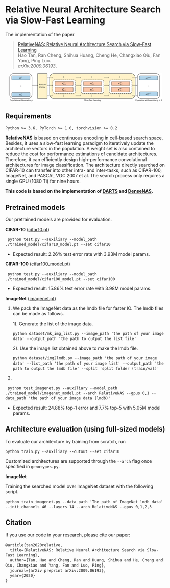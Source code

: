 # Relative Neural Architecture Search via Slow-Fast Learning
The implementation of the paper
> [RelativeNAS: Relative Neural Architecture Search via Slow-Fast Learning](https://arxiv.org/abs/2009.06193) \
> Hao Tan, Ran Cheng, Shihua Huang, Cheng He, Changxiao Qiu, Fan Yang, Ping Luo.\
> _arXiv:2009.06193_.

<p align="center">
  <img src="./img/slow_fast_learning.png" alt="slow_fast_learning" width="95%">
</p>

## Requirements
```
Python >= 3.6, PyTorch >= 1.0, torchvision >= 0.2
```

**RelativeNAS** is based on continuous encoding in cell-based search space. 
Besides, it uses a slow-fast learning paradigm to iteratively update the architecture vectors in the population.
A weight set is also contained to reduce the cost for performance estimations of candidate architectures.
Therefore, it can efficiently design high-performance convolutional architectures for image classification.
The architecture directly searched on CIFAR-10 can transfer into other intra- and inter-tasks, such as CIFAR-100, ImageNet, and PASCAL VOC 2007 et al.
The search process only requires a single GPU (1080 Ti) for nine hours.

**This code is based on the implementation of  [DARTS](https://github.com/quark0/darts) and [DenseNAS](https://github.com/JaminFong/DenseNAS.git).**


## Pretrained models
Our pretrained models are provided for evaluation.

**CIFAR-10** ([cifar10.pt](./trained_model/cifar10_model.pt))
```
 python test.py --auxiliary --model_path ./trained_model/cifar10_model.pt --set cifar10
```
* Expected result: 2.26% test error rate with 3.93M model params.

**CIFAR-100** ([cifar100_model.pt](./trained_model/cifar100_model.pt))
```
 python test.py --auxiliary --model_path ./trained_model/cifar100_model.pt --set cifar100
```
* Expected result: 15.86% test error rate with 3.98M model params.

**ImageNet** ([imagenet.pt](./trained_model/imagenet_model.pt))
1. We pack the ImageNet data as the lmdb file for faster IO. The lmdb files can be made as follows. 

    1). Generate the list of the image data.<br>
    ```
    python dataset/mk_img_list.py --image_path 'the path of your image data' --output_path 'the path to output the list file'
    ```
    2). Use the image list obtained above to make the lmdb file.<br>
    ```
    python dataset/img2lmdb.py --image_path 'the path of your image data' --list_path 'the path of your image list' --output_path 'the path to output the lmdb file' --split 'split folder (train/val)'
    ```

2. 
```
 python test_imagenet.py --auxiliary --model_path ./trained_model/imagenet_model.pt --arch RelativeNAS --gpus 0,1 --data_path 'the path of your image data (lmdb)'
```
* Expected result: 24.88% top-1 error and 7.7% top-5 with 5.05M model params.



## Architecture evaluation (using full-sized models)
To evaluate our architecture by training from scratch, run
```
python train.py --auxiliary --cutout --set cifar10
```
Customized architectures are supported through the `--arch` flag once specified in `genotypes.py`.

**ImageNet**

Training the searched model over ImageNet dataset with the following script.<br>
```
python train_imagenet.py --data_path 'The path of ImageNet lmdb data' --init_channels 46 --layers 14 --arch RelativeNAS --gpus 0,1,2,3
```


## Citation
If you use our code in your research, please cite our [paper](https://arxiv.org/abs/1806.09055):
```
@article{tan2020relative,
  title={RelativeNAS: Relative Neural Architecture Search via Slow-Fast Learning},
  author={Tan, Hao and Cheng, Ran and Huang, Shihua and He, Cheng and Qiu, Changxiao and Yang, Fan and Luo, Ping},
  journal={arXiv preprint arXiv:2009.06193},
  year={2020}
}
```
